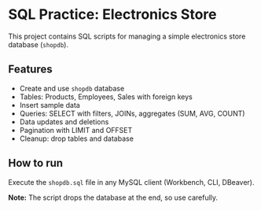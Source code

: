 # SQL Practice: Electronics Store

This project contains SQL scripts for managing a simple electronics store database (`shopdb`).

## Features
- Create and use `shopdb` database
- Tables: Products, Employees, Sales with foreign keys
- Insert sample data
- Queries: SELECT with filters, JOINs, aggregates (SUM, AVG, COUNT)
- Data updates and deletions
- Pagination with LIMIT and OFFSET
- Cleanup: drop tables and database

## How to run
Execute the `shopdb.sql` file in any MySQL client (Workbench, CLI, DBeaver).

**Note:** The script drops the database at the end, so use carefully.
